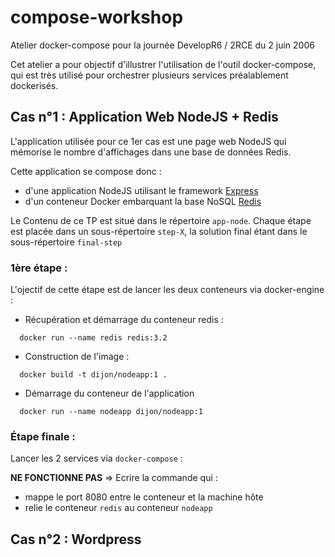 # compose-workshop
Atelier docker-compose pour la journée DevelopR6 / 2RCE du 2 juin 2006

Cet atelier a pour objectif d'illustrer l'utilisation de l'outil docker-compose, qui est très utilisé pour orchestrer plusieurs services préalablement dockerisés.




## Cas n°1 : Application Web NodeJS + Redis

L'application utilisée pour ce 1er cas est une page web NodeJS qui mémorise le nombre d'affichages dans une base de données Redis.

Cette application se compose donc :

- d'une application NodeJS utilisant le framework [Express](http://expressjs.com/)
- d'un conteneur Docker embarquant la base NoSQL [Redis](http://redis.io/) 

Le Contenu de ce TP est situé dans le répertoire `app-node`. Chaque étape est placée dans un sous-répertoire `step-X`, la solution final étant dans le sous-répertoire `final-step`

### 1ère étape :

L'ojectif de cette étape est de lancer les deux conteneurs via docker-engine :
  
*  Récupération et démarrage du conteneur redis :

```
  docker run --name redis redis:3.2
```

* Construction de l'image :

```
  docker build -t dijon/nodeapp:1 . 
```

* Démarrage du conteneur de l'application

```
  docker run --name nodeapp dijon/nodeapp:1
```

### Étape finale :

Lancer les 2 services via `docker-compose` :



**NE FONCTIONNE PAS** => Ecrire la commande qui :
 - mappe le port 8080 entre le conteneur et la machine hôte
 - relie le conteneur `redis` au conteneur `nodeapp` 
 
## Cas n°2 : Wordpress

